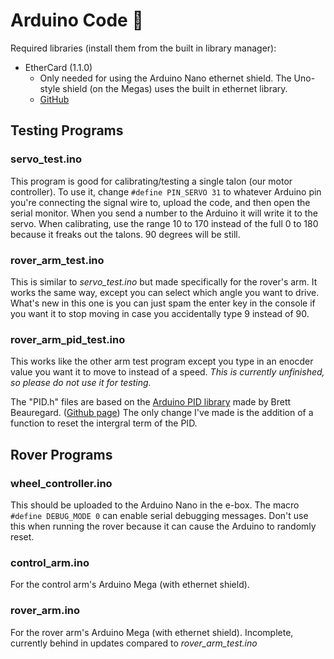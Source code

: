 # Arduino Code :100:

Required libraries (install them from the built in library manager):
* EtherCard (1.1.0)
  * Only needed for using the Arduino Nano ethernet shield. The Uno-style shield (on the Megas) uses the built in ethernet library.
  * [GitHub](https://github.com/njh/EtherCard)

## Testing Programs

### servo_test.ino

This program is good for calibrating/testing a single talon (our motor controller).
To use it, change `#define PIN_SERVO 31` to whatever Arduino pin you're connecting the signal wire to, upload the code, and then open the serial monitor.
When you send a number to the Arduino it will write it to the servo.
When calibrating, use the range 10 to 170 instead of the full 0 to 180 because it freaks out the talons. 90 degrees will be still.

### rover_arm_test.ino

This is similar to *servo_test.ino* but made specifically for the rover's arm. It works the same way, except you can select which angle you want to drive.
What's new in this one is you can just spam the enter key in the console if you want it to stop moving in case you accidentally type 9 instead of 90.

### rover_arm_pid_test.ino

This works like the other arm test program except you type in an enocder value you want it to move to instead of a speed. *This is currently unfinished, so please do not use it for testing.*

The "PID.h" files are based on the [Arduino PID library](https://playground.arduino.cc/Code/PIDLibrary/) made by Brett Beauregard. ([Github page](https://github.com/br3ttb/Arduino-PID-Library/)) The only change I've made is the addition of a function to reset the intergral term of the PID.

## Rover Programs

### wheel_controller.ino

This should be uploaded to the Arduino Nano in the e-box. The macro `#define DEBUG_MODE 0` can enable serial debugging messages. Don't use this when running the rover because it can cause the Arduino to randomly reset.

### control_arm.ino

For the control arm's Arduino Mega (with ethernet shield).

### rover_arm.ino

For the rover arm's Arduino Mega (with ethernet shield). Incomplete, currently behind in updates compared to *rover_arm_test.ino*
